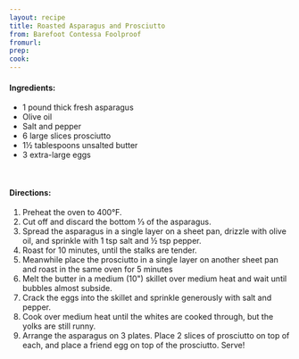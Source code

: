 ```yaml
---
layout: recipe
title: Roasted Asparagus and Prosciutto
from: Barefoot Contessa Foolproof
fromurl: 
prep: 
cook: 
---
```


#### Ingredients:

* 1 pound thick fresh asparagus
* Olive oil
* Salt and pepper
* 6 large slices prosciutto
* 1½ tablespoons unsalted butter
* 3 extra-large eggs

<br>

#### Directions:

1. Preheat the oven to 400°F.
2. Cut off and discard the bottom ⅓ of the asparagus. 
3. Spread the asparagus in a single layer on a sheet pan, drizzle with olive oil, and sprinkle with 1 tsp salt and ½ tsp pepper. 
4. Roast for 10 minutes, until the stalks are tender.
5. Meanwhile place the prosciutto in a single layer on another sheet pan and roast in the same oven for 5 minutes
6. Melt the butter in a medium (10") skillet over medium heat and wait until bubbles almost subside. 
7. Crack the eggs into the skillet and sprinkle generously with salt and pepper.
8. Cook over medium heat until the whites are cooked through, but the yolks are still runny.
9. Arrange the asparagus on 3 plates. Place 2 slices of prosciutto on top of each, and place a friend egg on top of the prosciutto. Serve!
